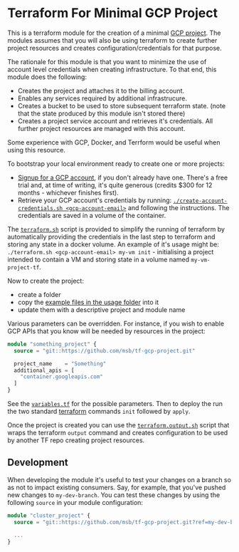# Terraform For Minimal GCP Project

This is a terraform module for the creation of a minimal
[GCP project](https://cloud.google.com/storage/docs/projects). The modules assumes that you will
also be using terraform to create further project resources and creates configuration/credentials
for that purpose.

The rationale for this module is that you want to minimize the use of account level credentials
when creating infrastructure. To that end, this module does the following:

- Creates the project and attaches it to the billing account.
- Enables any services required by additional infrastrucure.
- Creates a bucket to be used to store subsequent terraform state.
  (note that the state produced by this module isn't stored there)
- Creates a project service account and retrieves it's credentials.
  All further project resources are managed with this account.

Some experience with GCP, Docker, and Terrform would be useful when using this resource.

To bootstrap your local environment ready to create one or more projects:

- [Signup for a GCP account](https://cloud.google.com/gcp), if you don't already have one. There's
  a free trial and, at time of writing, it's quite generous (credits $300 for 12 months - whichever
  finishes first).
- Retrieve your GCP account's credentials by running: 
  [`./create-account-credentials.sh <gcp-account-email>`](https://github.com/msb/tf-gcp-project/blob/master/create-account-credentials.sh)
  and following the instructions. The  credentials are saved in a volume of the container.

The [`terraform.sh`](https://github.com/msb/tf-gcp-project/blob/master/terraform.sh) script is
provided to simplify the running of terraform by automatically providing the credentials in the
last step to terraform and storing any state in a docker volume. An example of it's usage might be:
`./terraform.sh <gcp-account-email> my-vm init` -  initialising a project intended to contain a VM
and storing state in a volume named `my-vm-project-tf`.

Now to create the project:
- create a folder
- copy the 
  [example files in the usage folder](https://github.com/msb/tf-gcp-project/tree/master/usage)
  into it
- update them with a descriptive project and module name

Various parameters can be overridden. For instance, if you wish to enable GCP APIs that you know
will be needed by resources in the project:

```tf
module "something_project" {
  source = "git::https://github.com/msb/tf-gcp-project.git"

  project_name    = "Something"
  additional_apis = [
    "container.googleapis.com"
  ]
}
```

See the [`variables.tf`](https://github.com/msb/tf-gcp-project/blob/master/variables.tf) for the
possible parameters. Then to deploy the run the two standard
[terraform](https://www.terraform.io/docs/index.html) commands `init` followed by `apply`.

Once the project is created you can use the
[`terraform.output.sh`](https://github.com/msb/tf-gcp-project/blob/master/terraform.output.sh)
script that wraps the terraform `output` command and creates configuration to be used by another TF
repo creating project resources.

## Development

When developing the module it's useful to test your changes on a branch so as not to impact
existing consumers. Say, for example, that you've pushed new changes to `my-dev-branch`. You can
test these changes by using the following `source` in your module configuration:

```tf
module "cluster_project" {
  source = "git::https://github.com/msb/tf-gcp-project.git?ref=my-dev-branch"

  ...
}
```
